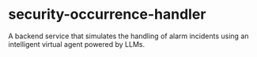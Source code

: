 # security-occurrence-handler
A backend service that simulates the handling of alarm incidents using an intelligent virtual agent powered by LLMs.
